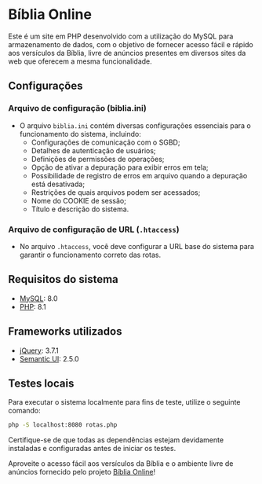 # Bíblia Online

Este é um site em PHP desenvolvido com a utilização do MySQL para armazenamento de dados, com o objetivo de fornecer acesso fácil e rápido aos versículos da Bíblia, livre de anúncios presentes em diversos sites da web que oferecem a mesma funcionalidade.

## Configurações

### Arquivo de configuração (biblia.ini)

- O arquivo `biblia.ini` contém diversas configurações essenciais para o funcionamento do sistema, incluindo:
  - Configurações de comunicação com o SGBD;
  - Detalhes de autenticação de usuários;
  - Definições de permissões de operações;
  - Opção de ativar a depuração para exibir erros em tela;
  - Possibilidade de registro de erros em arquivo quando a depuração está desativada;
  - Restrições de quais arquivos podem ser acessados;
  - Nome do COOKIE de sessão;
  - Título e descrição do sistema.

### Arquivo de configuração de URL (`.htaccess`)

- No arquivo `.htaccess`, você deve configurar a URL base do sistema para garantir o funcionamento correto das rotas.

## Requisitos do sistema

- [MySQL](https://www.mysql.com): 8.0
- [PHP](https://www.php.net): 8.1

## Frameworks utilizados

- [jQuery](https://jquery.com): 3.7.1
- [Semantic UI](https://semantic-ui.com): 2.5.0

## Testes locais

Para executar o sistema localmente para fins de teste, utilize o seguinte comando:

```bash
php -S localhost:8080 rotas.php
```

Certifique-se de que todas as dependências estejam devidamente instaladas e configuradas antes de iniciar os testes.

Aproveite o acesso fácil aos versículos da Bíblia e o ambiente livre de anúncios fornecido pelo projeto [Bíblia Online](http://biblia.luizamichi.com.br)!
